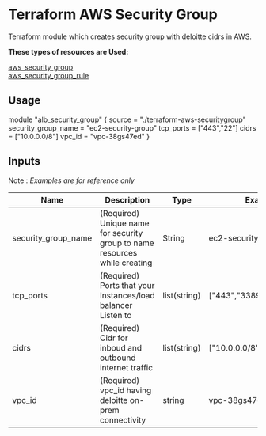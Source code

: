 # **Terraform AWS Security Group**

Terraform module which creates security group with deloitte cidrs in AWS.

**These types of resources are Used:**

[aws_security_group](https://www.terraform.io/docs/providers/aws/r/security_group.html) \
[aws_security_group_rule](https://www.terraform.io/docs/providers/aws/r/security_group_rule.html)

## **Usage**
module "alb_security_group" {
  source              = "./terraform-aws-securitygroup"
  security_group_name = "ec2-security-group"
  tcp_ports           = ["443","22"]
  cidrs               = ["10.0.0.0/8"]
  vpc_id              = "vpc-38gs47ed"
}

## **Inputs** 

Note : *Examples are for reference only*

Name | Description | Type | Examples |
---------|---------|---------|---------
 security_group_name | (Required) Unique name for security group to name resources while creating| String | ec2-security-group
 tcp_ports | (Required) Ports that your Instances/load balancer Listen to | list(string) | ["443","3389"]/["443","22"]
 cidrs | (Required) Cidr for inboud and outbound internet traffic |  list(string)| ["10.0.0.0/8"]
 vpc_id | (Required)  vpc_id having deloitte on-prem connectivity | string | vpc-38gs47ed
 